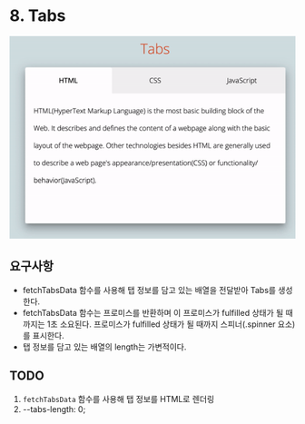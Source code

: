 # 8. Tabs

![Tabs](/images/tabs.gif)

## 요구사항

- fetchTabsData 함수를 사용해 탭 정보를 담고 있는 배열을 전달받아 Tabs를 생성한다.
- fetchTabsData 함수는 프로미스를 반환하며 이 프로미스가 fulfilled 상태가 될 때까지는 1초 소요된다. 프로미스가 fulfilled 상태가 될 때까지 스피너(.spinner 요소)를 표시한다.
- 탭 정보를 담고 있는 배열의 length는 가변적이다.

## TODO

1. `fetchTabsData` 함수를 사용해 탭 정보를 HTML로 렌더링
2. --tabs-length: 0;
